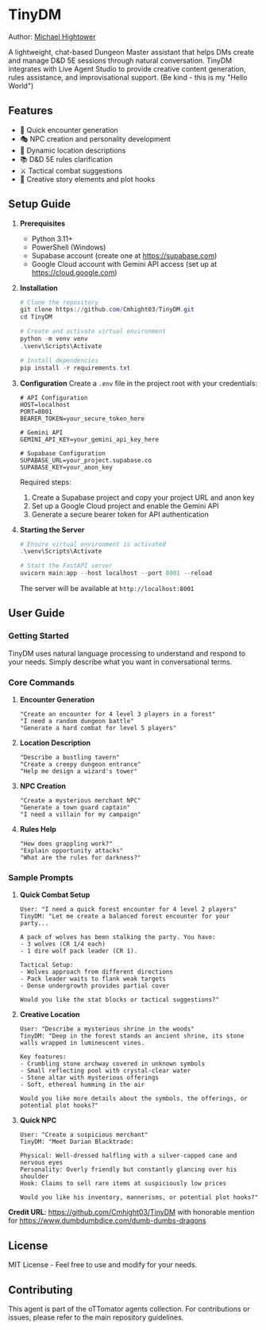 # TinyDM    

Author: [Michael Hightower](https://github.com/Cmhight03/TinyDM)

A lightweight, chat-based Dungeon Master assistant that helps DMs create and manage D&D 5E sessions through natural conversation. TinyDM integrates with Live Agent Studio to provide creative content generation, rules assistance, and improvisational support.  (Be kind - this is my "Hello World")

## Features

- 🎲 Quick encounter generation
- 🎭 NPC creation and personality development
- 🏰 Dynamic location descriptions
- 📚 D&D 5E rules clarification
- ⚔️ Tactical combat suggestions
- 🌟 Creative story elements and plot hooks

## Setup Guide

1. **Prerequisites**
   - Python 3.11+
   - PowerShell (Windows)
   - Supabase account (create one at https://supabase.com)
   - Google Cloud account with Gemini API access (set up at https://cloud.google.com)

2. **Installation**
   ```powershell
   # Clone the repository
   git clone https://github.com/Cmhight03/TinyDM.git
   cd TinyDM

   # Create and activate virtual environment
   python -m venv venv
   .\venv\Scripts\Activate

   # Install dependencies
   pip install -r requirements.txt
   ```

3. **Configuration**
   Create a `.env` file in the project root with your credentials:
   ```env
   # API Configuration
   HOST=localhost
   PORT=8001
   BEARER_TOKEN=your_secure_token_here

   # Gemini API
   GEMINI_API_KEY=your_gemini_api_key_here

   # Supabase Configuration
   SUPABASE_URL=your_project.supabase.co
   SUPABASE_KEY=your_anon_key
   ```

   Required steps:
   1. Create a Supabase project and copy your project URL and anon key
   2. Set up a Google Cloud project and enable the Gemini API
   3. Generate a secure bearer token for API authentication

4. **Starting the Server**
   ```powershell
   # Ensure virtual environment is activated
   .\venv\Scripts\Activate

   # Start the FastAPI server
   uvicorn main:app --host localhost --port 8001 --reload
   ```

   The server will be available at `http://localhost:8001`

## User Guide

### Getting Started

TinyDM uses natural language processing to understand and respond to your needs. Simply describe what you want in conversational terms.

### Core Commands

1. **Encounter Generation**
   ```
   "Create an encounter for 4 level 3 players in a forest"
   "I need a random dungeon battle"
   "Generate a hard combat for level 5 players"
   ```

2. **Location Description**
   ```
   "Describe a bustling tavern"
   "Create a creepy dungeon entrance"
   "Help me design a wizard's tower"
   ```

3. **NPC Creation**
   ```
   "Create a mysterious merchant NPC"
   "Generate a town guard captain"
   "I need a villain for my campaign"
   ```

4. **Rules Help**
   ```
   "How does grappling work?"
   "Explain opportunity attacks"
   "What are the rules for darkness?"
   ```

### Sample Prompts

1. **Quick Combat Setup**
   ```
   User: "I need a quick forest encounter for 4 level 2 players"
   TinyDM: "Let me create a balanced forest encounter for your party...
   
   A pack of wolves has been stalking the party. You have:
   - 3 wolves (CR 1/4 each)
   - 1 dire wolf pack leader (CR 1).
   
   Tactical Setup:
   - Wolves approach from different directions
   - Pack leader waits to flank weak targets
   - Dense undergrowth provides partial cover
   
   Would you like the stat blocks or tactical suggestions?"
   ```

2. **Creative Location**
   ```
   User: "Describe a mysterious shrine in the woods"
   TinyDM: "Deep in the forest stands an ancient shrine, its stone walls wrapped in luminescent vines. 
   
   Key features:
   - Crumbling stone archway covered in unknown symbols
   - Small reflecting pool with crystal-clear water
   - Stone altar with mysterious offerings
   - Soft, ethereal humming in the air
   
   Would you like more details about the symbols, the offerings, or potential plot hooks?"
   ```

3. **Quick NPC**
   ```
   User: "Create a suspicious merchant"
   TinyDM: "Meet Darian Blacktrade:
   
   Physical: Well-dressed halfling with a silver-capped cane and nervous eyes
   Personality: Overly friendly but constantly glancing over his shoulder
   Hook: Claims to sell rare items at suspiciously low prices
   
   Would you like his inventory, mannerisms, or potential plot hooks?"
   ```

**Credit URL**: https://github.com/Cmhight03/TinyDM with honorable mention for https://www.dumbdumbdice.com/dumb-dumbs-dragons 

## License

MIT License - Feel free to use and modify for your needs.

## Contributing

This agent is part of the oTTomator agents collection. For contributions or issues, please refer to the main repository guidelines.
